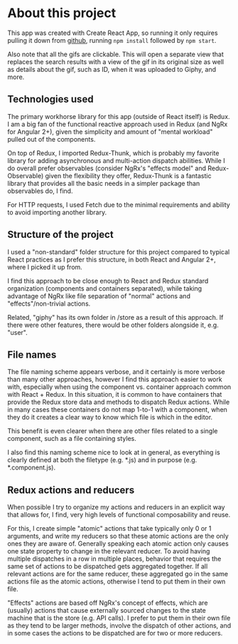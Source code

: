 # About this project #

This app was created with Create React App, so running it only requires pulling it down from [github](https://github.com/3ZsForInsomnia/giphy-search), running ```npm install``` followed by ```npm start```.

Also note that all the gifs are clickable. This will open a separate view that replaces the search results with a view of the gif in its original size as well as details about the gif, such as ID, when it was uploaded to Giphy, and more.

## Technologies used ##

The primary workhorse library for this app (outside of React itself) is Redux. I am a big fan of the functional reactive approach used in Redux (and NgRx for Angular 2+), given the simplicity and amount of "mental workload" pulled out of the components.

On top of Redux, I imported Redux-Thunk, which is probably my favorite library for adding asynchronous and multi-action dispatch abilities. While I do overall prefer observables (consider NgRx's "effects model" and Redux-Observable) given the flexibility they offer, Redux-Thunk is a fantastic library that provides all the basic needs in a simpler package than observables do, I find.

For HTTP requests, I used Fetch due to the minimal requirements and ability to avoid importing another library.

## Structure of the project ##

I used a "non-standard" folder structure for this project compared to typical React practices as I prefer this structure, in both React and Angular 2+, where I picked it up from.

I find this approach to be close enough to React and Redux standard organization (components and containers separated), while taking advantage of NgRx like file separation of "normal" actions and "effects"/non-trivial actions.

Related, "giphy" has its own folder in /store as a result of this approach. If there were other features, there would be other folders alongside it, e.g. "user".

## File names ##

The file naming scheme appears verbose, and it certainly is more verbose than many other approaches, however I find this approach easier to work with, especially when using the component vs. container approach common with React + Redux. In this situation, it is common to have containers that provide the Redux store data and methods to dispatch Redux actions. While in many cases these containers do not map 1-to-1 with a component, when they do it creates a clear way to know which file is which in the editor.

This benefit is even clearer when there are other files related to a single component, such as a file containing styles.

I also find this naming scheme nice to look at in general, as everything is clearly defined at both the filetype (e.g. *.js) and in purpose (e.g. *.component.js).

## Redux actions and reducers ##

When possible I try to organize my actions and reducers in an explicit way that allows for, I find, very high levels of functional composability and reuse.

For this, I create simple "atomic" actions that take typically only 0 or 1 arguments, and write my reducers so that these atomic actions are the only ones they are aware of. Generally speaking each atomic action only causes one state property to change in the relevant reducer. To avoid having multiple dispatches in a row in multiple places, behavior that requires the same set of actions to be dispatched gets aggregated together. If all relevant actions are for the same reducer, these aggregated go in the same actions file as the atomic actions, otherwise I tend to put them in their own file.

"Effects" actions are based off NgRx's concept of effects, which are (usually) actions that cause externally sourced changes to the state machine that is the store (e.g. API calls). I prefer to put them in their own file as they tend to be larger methods, involve the dispatch of other actions, and in some cases the actions to be dispatched are for two or more reducers.
